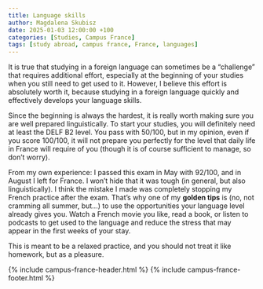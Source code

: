 ```yaml
---
title: Language skills
author: Magdalena Skubisz
date: 2025-01-03 12:00:00 +100
categories: [Studies, Campus France]
tags: [study abroad, campus france, France, languages]
---
```


It is true that studying in a foreign language can sometimes be a “challenge” that requires additional effort, especially at the beginning of your studies when you still need to get used to it. However, I believe this effort is absolutely worth it, because studying in a foreign language quickly and effectively develops your language skills.

Since the beginning is always the hardest, it is really worth making sure you are well prepared linguistically. To start your studies, you will definitely need at least the DELF B2 level. You pass with 50/100, but in my opinion, even if you score 100/100, it will not prepare you perfectly for the level that daily life in France will require of you (though it is of course sufficient to manage, so don’t worry).

From my own experience: I passed this exam in May with 92/100, and in August I left for France. I won’t hide that it was tough (in general, but also linguistically). I think the mistake I made was completely stopping my French practice after the exam. That’s why one of my **golden tips** is (no, not cramming all summer, but...) to use the opportunities your language level already gives you. Watch a French movie you like, read a book, or listen to podcasts to get used to the language and reduce the stress that may appear in the first weeks of your stay.  

This is meant to be a relaxed practice, and you should not treat it like homework, but as a pleasure. 

{% include campus-france-header.html %}
{% include campus-france-footer.html %}